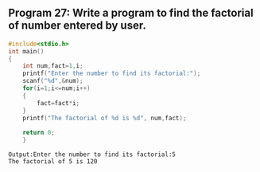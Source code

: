 ## Program 27: Write a program to find the factorial of number entered by user.
```C
#include<stdio.h>
int main()
{
	int num,fact=1,i;
	printf("Enter the number to find its factorial:");
	scanf("%d",&num);
	for(i=1;i<=num;i++)
	{
		fact=fact*i;
	}
	printf("The factorial of %d is %d", num,fact);
	
	return 0;
	}
  ```
  ```
Output:Enter the number to find its factorial:5
The factorial of 5 is 120
```
